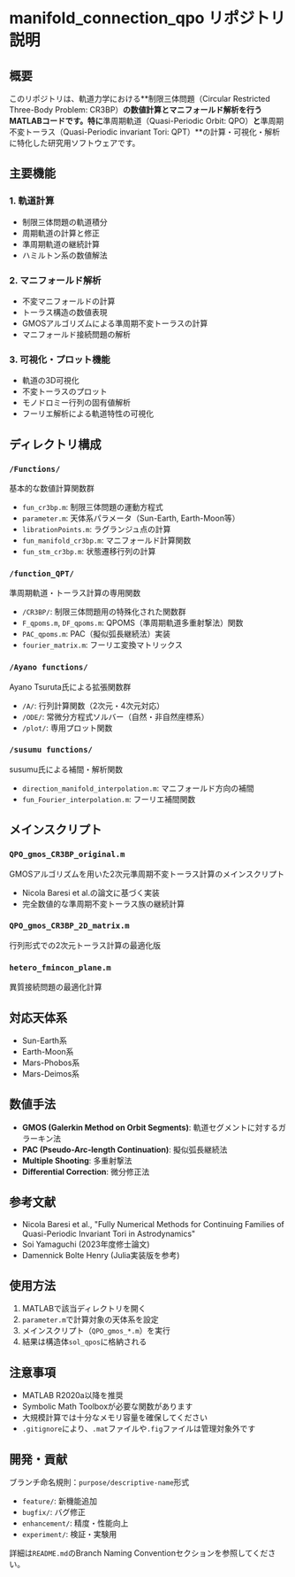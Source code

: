 # manifold_connection_qpo リポジトリ説明

## 概要
このリポジトリは、軌道力学における**制限三体問題（Circular Restricted Three-Body Problem: CR3BP）**の数値計算とマニフォールド解析を行うMATLABコードです。特に**準周期軌道（Quasi-Periodic Orbit: QPO）**と**準周期不変トーラス（Quasi-Periodic invariant Tori: QPT）**の計算・可視化・解析に特化した研究用ソフトウェアです。

## 主要機能
### 1. 軌道計算
- 制限三体問題の軌道積分
- 周期軌道の計算と修正
- 準周期軌道の継続計算
- ハミルトン系の数値解法

### 2. マニフォールド解析
- 不変マニフォールドの計算
- トーラス構造の数値表現
- GMOSアルゴリズムによる準周期不変トーラスの計算
- マニフォールド接続問題の解析

### 3. 可視化・プロット機能
- 軌道の3D可視化
- 不変トーラスのプロット
- モノドロミー行列の固有値解析
- フーリエ解析による軌道特性の可視化

## ディレクトリ構成

### `/Functions/`
基本的な数値計算関数群
- `fun_cr3bp.m`: 制限三体問題の運動方程式
- `parameter.m`: 天体系パラメータ（Sun-Earth, Earth-Moon等）
- `librationPoints.m`: ラグランジュ点の計算
- `fun_manifold_cr3bp.m`: マニフォールド計算関数
- `fun_stm_cr3bp.m`: 状態遷移行列の計算

### `/function_QPT/`
準周期軌道・トーラス計算の専用関数
- `/CR3BP/`: 制限三体問題用の特殊化された関数群
- `F_qpoms.m`, `DF_qpoms.m`: QPOMS（準周期軌道多重射撃法）関数
- `PAC_qpoms.m`: PAC（擬似弧長継続法）実装
- `fourier_matrix.m`: フーリエ変換マトリックス

### `/Ayano functions/`
Ayano Tsuruta氏による拡張関数群
- `/A/`: 行列計算関数（2次元・4次元対応）
- `/ODE/`: 常微分方程式ソルバー（自然・非自然座標系）
- `/plot/`: 専用プロット関数

### `/susumu functions/`
susumu氏による補間・解析関数
- `direction_manifold_interpolation.m`: マニフォールド方向の補間
- `fun_Fourier_interpolation.m`: フーリエ補間関数

## メインスクリプト

### `QPO_gmos_CR3BP_original.m`
GMOSアルゴリズムを用いた2次元準周期不変トーラス計算のメインスクリプト
- Nicola Baresi et al.の論文に基づく実装
- 完全数値的な準周期不変トーラス族の継続計算

### `QPO_gmos_CR3BP_2D_matrix.m`
行列形式での2次元トーラス計算の最適化版

### `hetero_fmincon_plane.m`
異質接続問題の最適化計算

## 対応天体系
- Sun-Earth系
- Earth-Moon系  
- Mars-Phobos系
- Mars-Deimos系

## 数値手法
- **GMOS (Galerkin Method on Orbit Segments)**: 軌道セグメントに対するガラーキン法
- **PAC (Pseudo-Arc-length Continuation)**: 擬似弧長継続法
- **Multiple Shooting**: 多重射撃法
- **Differential Correction**: 微分修正法

## 参考文献
- Nicola Baresi et al., "Fully Numerical Methods for Continuing Families of Quasi-Periodic Invariant Tori in Astrodynamics"
- Soi Yamaguchi (2023年度修士論文)
- Damennick Bolte Henry (Julia実装版を参考)

## 使用方法
1. MATLABで該当ディレクトリを開く
2. `parameter.m`で計算対象の天体系を設定
3. メインスクリプト（`QPO_gmos_*.m`）を実行
4. 結果は構造体`sol_qpos`に格納される

## 注意事項
- MATLAB R2020a以降を推奨
- Symbolic Math Toolboxが必要な関数があります
- 大規模計算では十分なメモリ容量を確保してください
- `.gitignore`により、`.mat`ファイルや`.fig`ファイルは管理対象外です

## 開発・貢献
ブランチ命名規則：`purpose/descriptive-name`形式
- `feature/`: 新機能追加
- `bugfix/`: バグ修正
- `enhancement/`: 精度・性能向上
- `experiment/`: 検証・実験用

詳細は`README.md`のBranch Naming Conventionセクションを参照してください。